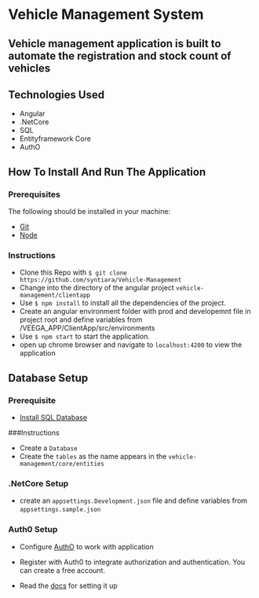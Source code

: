 # Vehicle Management System

Vehicle management application is built to automate the registration and stock count of vehicles
-----

## Technologies Used

- Angular
- .NetCore
- SQL
- Entityframework Core
- AuthO

## How To Install And Run The Application

### Prerequisites

The following should be installed in your machine:

- [Git](https://git-scm.com/downloads)
- [Node](https://nodejs.org/en/download)

### Instructions

- Clone this Repo with `$ git clone https://github.com/syntiara/Vehicle-Management`
- Change into the directory of the angular project `vehicle-management/clientapp`
- Use `$ npm install` to install all the dependencies of the project.
- Create an angular environment folder with prod and developemnt file in project root and define variables from /VEEGA_APP/ClientApp/src/environments
- Use `$ npm start` to start the application.
- open up chrome browser and  navigate to `localhost:4200` to view the application

## Database Setup

### Prerequisite

- [Install SQL Database](http://www.sqlservertutorial.net/install-sql-server/)

###Instructions
- Create a `Database`
- Create the `tables` as the name appears in the `vehicle-management/core/entities`

### .NetCore Setup

- create an `appsettings.Development.json` file and define variables from `appsettings.sample.json`

### Auth0 Setup

- Configure [AuthO](https://auth0.com/) to work with application
- Register with Auth0 to integrate authorization and authentication. You can create a free account.

- Read the [docs](https://auth0.com/docs/quickstart/spa/angular2) for setting it up 
